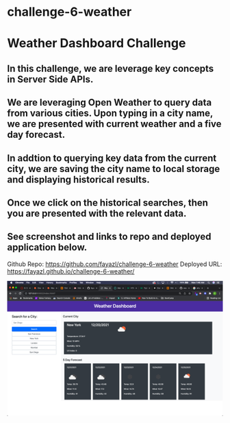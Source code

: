 # challenge-6-weather

<h1>Weather Dashboard Challenge</h1>

## In this challenge, we are leverage key concepts in Server Side APIs.

## We are leveraging Open Weather to query data from various cities. Upon typing in a city name, we are presented with current weather and a five day forecast.

## In addtion to querying key data from the current city, we are saving the city name to local storage and displaying historical results. 

## Once we click on the historical searches, then you are presented with the relevant data.

## See screenshot and links to repo and deployed application below.

Github Repo: https://github.com/fayazl/challenge-6-weather
Deployed URL: https://fayazl.github.io/challenge-6-weather/

<img src="/WeatherDash.png"></img>



